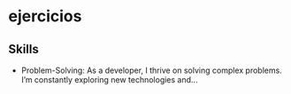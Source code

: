 # ejercicios
## Skills
- Problem-Solving: As a developer, I thrive on solving complex problems. I’m constantly exploring new technologies and...

